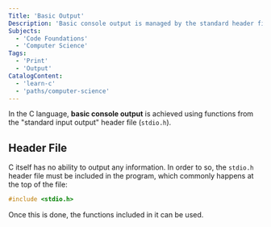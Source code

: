 ```yaml
---
Title: 'Basic Output'
Description: 'Basic console output is managed by the standard header file for input and output in C.'
Subjects:
  - 'Code Foundations'
  - 'Computer Science'
Tags:
  - 'Print'
  - 'Output'
CatalogContent:
  - 'learn-c'
  - 'paths/computer-science'
---
```


In the C language, **basic console output** is achieved using functions from the "standard input output" header file (`stdio.h`).

## Header File

C itself has no ability to output any information. In order to so, the `stdio.h` header file must be included in the program, which commonly happens at the top of the file:

```c
#include <stdio.h>
```

Once this is done, the functions included in it can be used.
